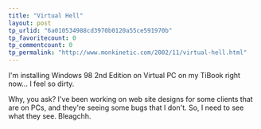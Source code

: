 ```yaml
---
title: "Virtual Hell"
layout: post
tp_urlid: "6a010534988cd3970b0120a55ce591970b"
tp_favoritecount: 0
tp_commentcount: 0
tp_permalink: "http://www.monkinetic.com/2002/11/virtual-hell.html"
---
```

I&#39;m installing Windows 98 2nd Edition on Virtual PC on my TiBook right now... I feel so dirty.

Why, you ask? I&#39;ve been working on web site designs for some clients that are on PCs, and they&#39;re seeing some bugs that I don&#39;t. So, I need to see what they see. Bleagchh.
